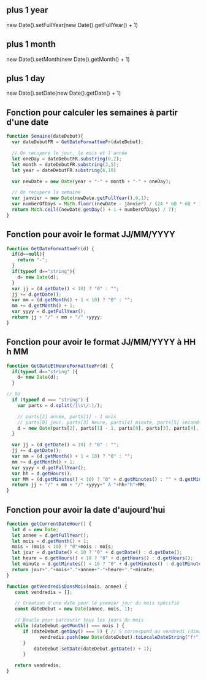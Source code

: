 ## plus 1 year
new Date().setFullYear(new Date().getFullYear() + 1)
## plus 1 month
new Date().setMonth(new Date().getMonth() + 1)
## plus 1 day
new Date().setDate(new Date().getDate() + 1)


## Fonction pour calculer les semaines à partir d'une date

```js
function Semaine(dateDebut){
  var dateDebutFR = GetDateFormatteeFr(dateDebut); 

  // On recupere le jour, le mois et l'année
  let oneDay = dateDebutFR.substring(0,2);
  let month = dateDebutFR.substring(3,5);
  let year = dateDebutFR.substring(6,10)

  var newDate = new Date(year + "-" + month + "-" + oneDay);

  // On recupere la semaine
  var janvier = new Date(newDate.getFullYear(),0,1);
  var numberOfDays = Math.floor((newDate - janvier) / (24 * 60 * 60 * 1000));
  return Math.ceil((newDate.getDay() + 1 + numberOfDays) / 7);
}
```
## Fonction pour avoir le format JJ/MM/YYYY

```js
function GetDateFormatteeFr(d) {
  if(d==null){
    return "-";
  }
  if(typeof d=="string"){
    d= new Date(d);
  }
  var jj = (d.getDate() < 10) ? "0" : "";
  jj += d.getDate();
  var mm = (d.getMonth() + 1 < 10) ? "0" : "";
  mm += d.getMonth() + 1;
  var yyyy = d.getFullYear();
  return jj + "/" + mm + "/" +yyyy;
}
```

## Fonction pour avoir le format JJ/MM/YYYY à HH h MM

```js
function GetDateEtHeureFormatteeFr(d) {
  if(typeof d=="string" ){
    d= new Date(d);
  }

// OU
  if (typeof d === "string") {
    var parts = d.split(/[\s\/:]/);

    // parts[2] année, parts[1] - 1 mois
    // parts[0] jour, parts[3] heure, parts[4] minute, parts[5] seconde
    d = new Date(parts[2], parts[1] - 1, parts[0], parts[3], parts[4], parts[5]);
  }

  var jj = (d.getDate() < 10) ? "0" : "";
  jj += d.getDate();
  var mm = (d.getMonth() + 1 < 10) ? "0" : "";
  mm += d.getMonth() + 1;
  var yyyy = d.getFullYear();
  var hh = d.getHours();
  var MM = (d.getMinutes() < 10) ? "0" + d.getMinutes() : "" + d.getMinutes();
  return jj + "/" + mm + "/" +yyyy+" à "+hh+"h"+MM;
}
```

## Fonction pour avoir la date d'aujourd'hui

```js
function getCurrentDateHour() {
  let d = new Date;
  let annee = d.getFullYear();
  let mois = d.getMonth() + 1;
  mois = (mois < 10) ? "0"+mois : mois;
  let jour = d.getDate() < 10 ? "0" + d.getDate() : d.getDate();
  let heure = d.getHours() < 10 ? "0" + d.getHours() : d.getHours();
  let minute = d.getMinutes() < 10 ? "0" + d.getMinutes() : d.getMinutes();
  return jour+"."+mois+"."+annee+"-"+heure+"."+minute;
}
```

```js
function getVendredisDansMois(mois, annee) {
   const vendredis = [];

   // Création d'une date pour le premier jour du mois spécifié
   const dateDebut = new Date(annee, mois, 1);

   // Boucle pour parcourir tous les jours du mois
   while (dateDebut.getMonth() === mois ) {
      if (dateDebut.getDay() === 5) { // 5 correspond au vendredi (dimanche=0, lundi=1, ..., vendredi=5, samedi=6)
            vendredis.push(new Date(dateDebut).toLocaleDateString("fr"));
      }
          dateDebut.setDate(dateDebut.getDate() + 1);
      }

   return vendredis;
}
```

